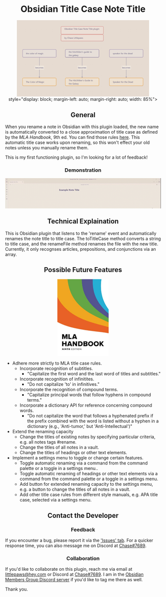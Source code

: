<h1 align="center">Obsidian Title Case Note Title</h1>

<p align="center">
<img
  src="assets\TCNT Plugin Example.png"
  alt="An example note titles before and after title case."
  title="Plugin Example"
  style="display: block; margin-left: auto; margin-right: auto; max-width: 85%">
  style="display: block; margin-left: auto; margin-right: auto; width: 85%">
<p>

<h2 align="center">General</h2>

When you rename a note in Obsidian with this plugin loaded, the new name is automatically converted to a close approximation of title case as defined by the *MLA Handbook*, 9th ed. You can find those rules [here](https://titlecaseconverter.com/rules/#MLA). This automatic title case works upon renaming, so this won't effect your old notes unless you manually rename them.

This is my first functioning plugin, so I'm looking for a lot of feedback!

<h3 align="center">Demonstration</h3>
	
<p align="center">
<img
  src="assets\TCNT Plugin Demo.gif"
  alt="A gif demonstrating the plugin renaming a note title."
  title="Plugin Demonstration"
  style="display: block; margin-left: auto; margin-right: auto; width: "1000px": max-width: 100%;>
<p>
	
<h2 align="center">Technical Explaination</h2>

This is Obsidian plugin that listens to the 'rename' event and automatically renames the note title to title case. The toTitleCase method converts a string to title case, and the renameFile method renames the file with the new title. Currently, it only recognses articles, prepositions, and conjunctions via an array.

<h2 align="center">Possible Future Features</h2>

<p align="center">
<img
  src="assets\MLA Handbook Cover.jpg"
  title="MLA Handbook cover"
  style="display: block;
		 margin-left: auto;
		 margin-right: auto;
		 max-width: 33%;">
<p>

- Adhere more strictly to MLA title case rules.
	- Incorporate recognition of subtitles.
		- "Capitalize the first word and the last word of titles and subtitles."
	- Incorporate recognition of infinitites.
		- "Do not capitalize 'to' in infinitives."
	- Incorporate the recognition of compound terms.
		- "Capitalize principal words that follow hyphens in compound terms."
	- Incorporate a dictionary API for reference concerning compound words.
		- "Do not capitalize the word that follows a hyphenated prefix if the prefix combined with the word is listed without a hyphen in a dictionary (e.g., 'Anti-tumor,' but 'Anti-Intellectual')"
- Extend the renaming capacity
	- Change the titles of existing notes by specifying particular criteria, e.g. all notes tags #rename.
	- Change the titles of all notes in a vault.
	- Change the titles of headings or other text elements.
- Implement a settings menu to toggle or change certain features.
	- Toggle automatic renaming via a command from the command palette or a toggle in a settings menu..
	- Toggle automatic renaming of headings or other text elements via a command from the command palette or a toggle in a settings menu.
	- Add button for extended renaming capacity to the settings menu, e.g. a button to change the titles of all notes in a vault.
	- Add other title case rules from different style manuals, e.g. APA title case, selected via a settings menu.


<h2 align="center">Contact the Developer</h2>

<h3 align="center">Feedback</h3>

If you encounter a bug, please report it via the ['Issues' tab](https://github.com/ChaseLittlepaws/obsidian-title-case-note-title/issues). For a quicker response time, you can also message me on Discord at [Chase#7689](https://discordapp.com/users/551209559557931043).

<h3 align="center">Collaboration</h3>

If you'd like to collaborate on this plugin, reach me via email at [littlepaws@hey.com](mailto:littlepaws@hey.com) or Discord at [Chase#7689](https://discordapp.com/users/551209559557931043). I am in the [Obsidian Members Group Discord server](https://discord.com/invite/obsidianmd) if you'd like to tag me there as well.

Thank you.
